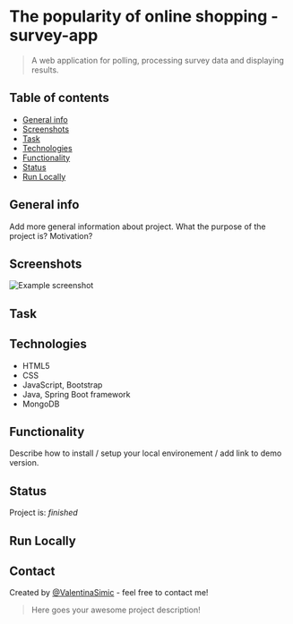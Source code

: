 # The popularity of online shopping - survey-app
> A web application for polling, processing survey data and displaying results.

## Table of contents
* [General info](#general-info)
* [Screenshots](#screenshots)
* [Task](#task)
* [Technologies](#technologies)
* [Functionality](#functionality)
* [Status](#status)
* [Run Locally](#run-locally)


## General info
Add more general information about project. What the purpose of the project is? Motivation?

## Screenshots
![Example screenshot](./img/screenshot.png)

## Task

## Technologies
* HTML5
* CSS
* JavaScript, Bootstrap
* Java, Spring Boot framework
* MongoDB


## Functionality
Describe how to install / setup your local environement / add link to demo version.

## Status
Project is: _finished_

## Run Locally



## Contact
Created by [@ValentinaSimic](https://github.com/ValentinaSimic) - feel free to contact me!
> Here goes your awesome project description!




